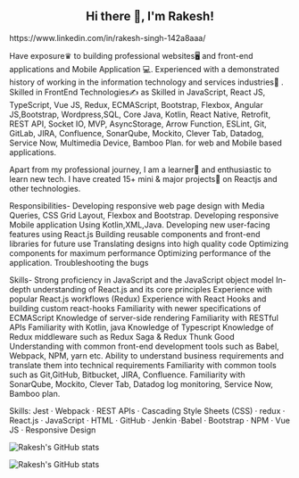<h2 align="center">Hi there 👋, I'm Rakesh!</h2>  https://www.linkedin.com/in/rakesh-singh-142a8aaa/

Have exposure♛ to building professional websites🖥 and front-end applications and Mobile Application 💻. Experienced with a demonstrated history of working in the information technology and services industries🏢 . Skilled in FrontEnd Technologies✍️ as Skilled in JavaScript, React JS, TypeScript, Vue JS, Redux, ECMAScript, Bootstrap, Flexbox, Angular JS,Bootstrap, Wordpress,SQL, Core Java, Kotlin, React Native, Retrofit, REST API, Socket IO, MVP, AsyncStorage, Arrow Function, ESLint, Git, GitLab, JIRA, Confluence, SonarQube, Mockito, Clever Tab, Datadog, Service Now, Multimedia Device, Bamboo Plan. for web and  Mobile based applications.

Apart from my professional journey, I am a learner📝 and enthusiastic to learn new tech. I have created 15+ mini & major projects💼 on Reactjs and other technologies.

Responsibilities- 
Developing responsive web page design with Media Queries, CSS Grid Layout, Flexbox and Bootstrap.
Developing responsive Mobile application Using Kotlin,XML,Java.
Developing new user-facing features using React.js
Building reusable components and front-end libraries for future use
Translating designs into high quality code
Optimizing components for maximum performance
Optimizing performance of the application.
Troubleshooting the bugs
 
Skills-
Strong proficiency in JavaScript and the JavaScript object model
In-depth understanding of React.js and its core principles
Experience with popular React.js workflows (Redux)
Experience with React Hooks and building custom react-hooks
Familiarity with newer specifications of ECMAScript
Knowledge of server-side rendering 
Familiarity with RESTful APIs
Familiarity with Kotlin, java
Knowledge of Typescript
Knowledge of Redux middleware such as Redux Saga & Redux Thunk
Good Understanding with common front-end development tools such as Babel, Webpack, NPM, yarn etc.
Ability to understand business requirements and translate them into technical requirements
Familiarity with common tools such as Git,GitHub, Bitbucket, JIRA, Confluence.
Familiarity with SonarQube, Mockito, Clever Tab, Datadog log monitoring, Service Now, Bamboo plan.

Skills: Jest · Webpack · REST APIs · Cascading Style Sheets (CSS) · redux · React.js · JavaScript · HTML · GitHub · Jenkin ·Babel · Bootstrap · NPM · Vue JS · Responsive Design




![Rakesh's GitHub stats](https://github-readme-stats.vercel.app/api?username=RakeshSingh12&show_icons=true&theme=tokyonight)



![Rakesh's GitHub stats](https://github-readme-streak-stats.herokuapp.com/?user=RakeshSingh12&)

